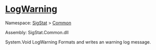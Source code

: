 # [LogWarning](./ILoggerObjectExtensions-100663349.md)

Namespace: [SigStat]() > [Common](./../README.md)

Assembly: SigStat.Common.dll

System.Void   LogWarning    Formats and writes an warning log message.
